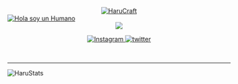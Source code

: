 <p align="center" style="margin-bottom: 0px !important;">
 <a href="#">
 <img src="https://files.catbox.moe/r5pndh.png" alt="HaruCraft" href="#"align="center">
</a>
</p>
<a href="#"><img src="https://readme-typing-svg.demolab.com?font=Fira+Code&size=30&pause=8000&color=FFFFFF&center=true&repeat=false&width=435&lines=Hola,+soy+un+humano" alt="Hola soy un Humano" /></a>
<div align="center">
<a href="https://github.com/CryingHaru/The-secretcave">
<img src="https://cdn.discordapp.com/emojis/925177978143535135.png?v=1">
</div>
</a>
<p>
<div align="center">
  <a href="https://www.instagram.com/luis.ar163/"><img src="https://img.shields.io/badge/Instagram-%23E4405F.svg?style=for-the-badge&amp;logo=Instagram&amp;logoColor=white" alt="Instagram">
  </a>
<a href="https://twitter.com/LuisAr60">
  <img src="https://img.shields.io/badge/twitter-1DA1F2?style=for-the-badge&amp;logo=twitter&amp;logoColor=white" alt="twitter"></a></p>
</div>
  <br>
  <hr>
  <img src="https://github-readme-stats.vercel.app/api?username=CryingHaru&show_icons=true&theme=dark" href="https://github.com/CryingHaru" alt="HaruStats" align="Left">

